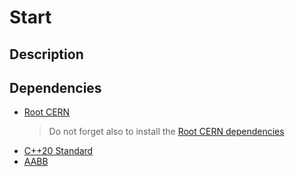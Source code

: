 # Start

## Description

## Dependencies

- [Root CERN](https://root.cern/)
  > Do not forget also to install the [Root CERN dependencies](https://root.cern/install/dependencies/)
- [C++20 Standard](https://www.google.com/url?sa=t&rct=j&q=&esrc=s&source=web&cd=&cad=rja&uact=8&ved=2ahUKEwiujKKht6CDAxVgQFUIHTKeCTcQFnoECAwQAQ&url=https%3A%2F%2Fen.cppreference.com%2Fw%2Fcpp%2F20&usg=AOvVaw0Ftu2-RonBEDSMhZLTiJqf&opi=89978449)
- [AABB](https://github.com/lohedges/aabbcc)
